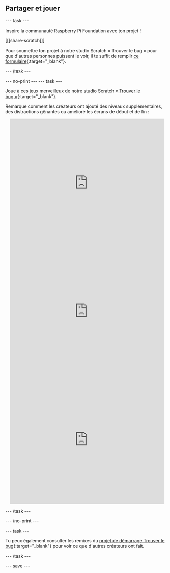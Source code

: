 ## Partager et jouer

--- task ---

Inspire la communauté Raspberry Pi Foundation avec ton projet !

[[[share-scratch]]]

Pour soumettre ton projet à notre studio Scratch « Trouver le bug » pour que d'autres personnes puissent le voir, il te suffit de remplir [ce formulaire](https://form.raspberrypi.org/f/community-project-submissions){:target="_blank"}.

--- /task ---

--- no-print --- --- task ---

Joue à ces jeux merveilleux de notre studio Scratch [« Trouver le bug »](https://scratch.mit.edu/studios/29005236/){:target="_blank"}.

Remarque comment les créateurs ont ajouté des niveaux supplémentaires, des distractions gênantes ou amélioré les écrans de début et de fin :

<div class="scratch-preview" style="margin-left: 15px;">
  <iframe allowtransparency="true" width="485" height="402" src="https://scratch.mit.edu/projects/embed/545488112/?autostart=false" frameborder="0"></iframe>
</div>

<div class="scratch-preview" style="margin-left: 15px;">
  <iframe allowtransparency="true" width="485" height="402" src="https://scratch.mit.edu/projects/embed/707645119/?autostart=false" frameborder="0"></iframe>
</div>

<div class="scratch-preview" style="margin-left: 15px;">
  <iframe allowtransparency="true" width="485" height="402" src="https://scratch.mit.edu/projects/embed/707644397/?autostart=false" frameborder="0"></iframe>
</div>

--- /task ---

--- /no-print ---

--- task ---

Tu peux également consulter les remixes du [projet de démarrage Trouver le bug](https://scratch.mit.edu/projects/582214723/remixes){:target="_blank"} pour voir ce que d'autres créateurs ont fait.

--- /task ---

--- save ---

